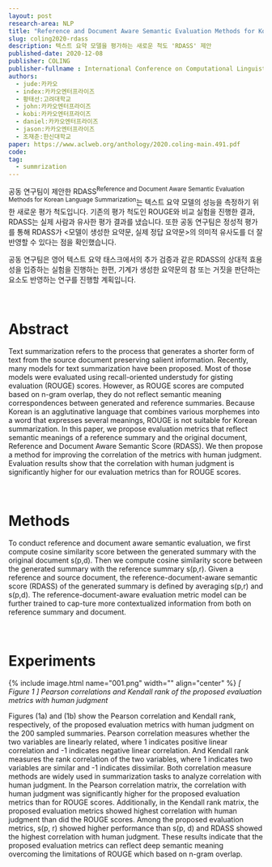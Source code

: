 ```yaml
---
layout: post
research-area: NLP
title: "Reference and Document Aware Semantic Evaluation Methods for Korean Language Summarization"
slug: coling2020-rdass
description: 텍스트 요약 모델을 평가하는 새로운 척도 'RDASS' 제안
published-date: 2020-12-08
publisher: COLING
publisher-fullname : International Conference on Computational Linguistics (COLING)
authors:
  - jude:카카오
  - index:카카오엔터프라이즈
  - 황태선:고려대학교
  - john:카카오엔터프라이즈
  - kobi:카카오엔터프라이즈
  - daniel:카카오엔터프라이즈
  - jason:카카오엔터프라이즈
  - 조재춘:한신대학교
paper: https://www.aclweb.org/anthology/2020.coling-main.491.pdf
code:
tag:
  - summrization
---
```


공동 연구팀이 제안한 RDASS<sup>Reference and Document Aware Semantic Evaluation Methods for Korean Language Summarization</sup>는 텍스트 요약 모델의 성능을 측정하기 위한 새로운 평가 척도입니다. 기존의 평가 척도인 ROUGE와 비교 실험을 진행한 결과, RDASS는 실제 사람과 유사한 평가 결과를 냈습니다. 또한 공동 연구팀은 정성적 평가를 통해 RDASS가 <모델이 생성한 요약문, 실제 정답 요약문>의 의미적 유사도를 더 잘 반영할 수 있다는 점을 확인했습니다.

공동 연구팀은 영어 텍스트 요약 태스크에서의 추가 검증과 같은 RDASS의 상대적 효용성을 입증하는 실험을 진행하는 한편, 기계가 생성한 요약문의 참 또는 거짓을 판단하는 요소도 반영하는 연구를 진행할 계획입니다.

<br/>

# Abstract

Text summarization refers to the process that generates a shorter form of text from the source document preserving salient information. Recently, many models for text summarization have been proposed. Most of those models were evaluated using recall-oriented understudy for gisting evaluation (ROUGE) scores. However, as ROUGE scores are computed based on n-gram overlap, they do not reflect semantic meaning correspondences between generated and reference summaries. Because Korean is an agglutinative language that combines various morphemes into a word that expresses several meanings, ROUGE is not suitable for Korean summarization. In this paper, we propose evaluation metrics that reflect semantic meanings of a reference summary and the original document, Reference and Document Aware Semantic Score (RDASS). We then propose a method for improving the correlation of the metrics with human judgment. Evaluation results show that the correlation with human judgment is significantly higher for our evaluation metrics than for ROUGE scores.

<br/>

# Methods

To conduct reference and document aware semantic evaluation, we first compute cosine similarity score between the generated summary with the original document s(p,d). Then we compute cosine similarity score between the generated summary with the reference summary s(p,r). Given a reference and source document, the reference-document-aware semantic score (RDASS) of the generated summary is defined by averaging s(p,r) and s(p,d). The reference-document-aware evaluation metric model can be further trained to cap-ture more contextualized information from both on reference summary and document.

<br/>

# Experiments

{% include image.html name="001.png" width="" align="center" %}
<em class="center">[ Figure 1 ] Pearson correlations and Kendall rank of the proposed evaluation metrics with human judgment</em>

Figures (1a) and (1b) show the Pearson correlation and Kendall rank, respectively, of the proposed evaluation metrics with human judgment on the 200 sampled summaries. Pearson correlation measures whether the two variables are linearly related, where 1 indicates positive linear correlation and -1 indicates negative linear correlation. And Kendall rank measures the rank correlation of the two variables, where 1 indicates two variables are similar and -1 indicates dissimilar. Both correlation measure methods are widely used in summarization tasks to analyze correlation with human judgment. In the Pearson correlation matrix, the correlation with human judgment was significantly higher for the proposed evaluation metrics than for ROUGE scores. Additionally, in the Kendall rank matrix, the proposed evaluation metrics showed highest correlation with human judgment than did the ROUGE scores. Among the proposed evaluation metrics, s(p, r) showed higher performance than s(p, d) and RDASS showed the highest correlation with human judgment. These results indicate that the proposed evaluation metrics can reflect deep semantic meaning overcoming the limitations of ROUGE which based on n-gram overlap.

<br/>

